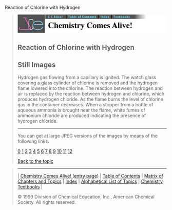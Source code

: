 





 Reaction of Chlorine with Hydrogen
 



> ![Chemistry Comes Alive!](ccahead.gif)
> 
> 
> 
> 
> 
> 
> 
> 
> 
> ## Reaction of Chlorine with Hydrogen
> 
> 
> 
> 
> ## Still Images
> 
> 
> 
> 
> 
> 
> 
> 
> 
>  Hydrogen gas flowing from a capillary is ignited. The watch glass covering a glass cylinder of chlorine is removed and the hydrogen flame lowered into the chlorine. The reaction between hydrogen and air is replaced by the reaction between hydrogen and chlorine, which produces hydrogen chloride. As the flame burns the level of chlorine gas in the container decreases. When a stopper from a bottle of aqueous ammonia is brought near the flame, white fumes of ammonium chloride are produced indicating the presence of hydrogen chloride.
>  
> 
> 
> 
> ---
> 
> 
> 
> 
> 
>  You can get at large JPEG versions of the images by means of the following links.
>    
> 
> 
> [0](../../STILLS/CLH/CLH/64JPG48/0.JPG) 
> [1](../../STILLS/CLH/CLH/64JPG48/1.JPG) 
> [2](../../STILLS/CLH/CLH/64JPG48/2.JPG) 
> [3](../../STILLS/CLH/CLH/64JPG48/3.JPG) 
> [4](../../STILLS/CLH/CLH/64JPG48/4.JPG) 
> [5](../../STILLS/CLH/CLH/64JPG48/5.JPG) 
> [6](../../STILLS/CLH/CLH/64JPG48/6.JPG) 
> [7](../../STILLS/CLH/CLH/64JPG48/7.JPG) 
> [8](../../STILLS/CLH/CLH/64JPG48/8.JPG) 
> [9](../../STILLS/CLH/CLH/64JPG48/9.JPG) 
> [10](../../STILLS/CLH/CLH/64JPG48/10.JPG) 
> [11](../../STILLS/CLH/CLH/64JPG48/11.JPG) 
> [12](../../STILLS/CLH/CLH/64JPG48/12.JPG) 
> 
> 
> 
> 
> [Back to the topic](../../MAIN/CLH/PAGE1.HTM)



> ---
> 
> 
>  |
>  [Chemistry Comes Alive! (entry page)](../../INDEX.HTM) 
>  |
>  [Table of Contents](../../CONTENTS.HTM) 
>  |
>  [Matrix of Chapters and Topics](../../MATRIX.HTM) 
>  |
>  [Index](../../WORDS.HTM) 
>  |
>  [Alphabetical List of Topics](../../ALPHATOP.HTM) 
>  |
>  [Chemistry Textbooks](../../BOOKS.HTM) 
>  |
>  
>  © 1999 Division of Chemical Education, Inc.,
American Chemical Society. All rights reserved.





